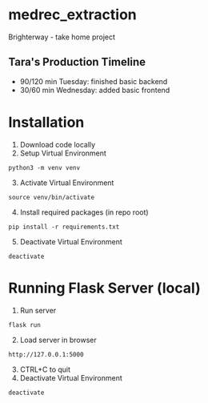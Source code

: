 # medrec_extraction
Brighterway - take home project

## Tara's Production Timeline
- 90/120 min Tuesday: finished basic backend
- 30/60 min Wednesday: added basic frontend

# Installation
1) Download code locally
2) Setup Virtual Environment
```
python3 -m venv venv
```
3) Activate Virtual Environment
```
source venv/bin/activate
```
4) Install required packages (in repo root)
```
pip install -r requirements.txt
```
5) Deactivate Virtual Environment
```
deactivate
```


# Running Flask Server (local)

1) Run server
```
flask run
```
2) Load server in browser
```
http://127.0.0.1:5000
```
3) CTRL+C to quit
4) Deactivate Virtual Environment
```
deactivate
```

